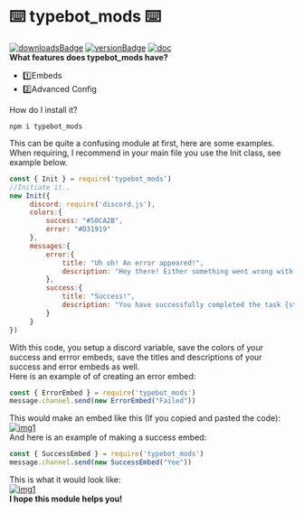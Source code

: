 # ⌨️ typebot_mods ⌨️
[![downloadsBadge](https://img.shields.io/npm/dt/typebot_mods?style=for-the-badge)](https://npmjs.com/typebot_mods)
[![versionBadge](https://img.shields.io/npm/v/typebot_mods?style=for-the-badge)](https://npmjs.com/typebot_mods)
[![doc](https://img.shields.io/badge/Documentation-Click%20here-blue?style=for-the-badge)](https://typebot_mods.js.org) <br>
**What features does typebot_mods have?**
* 1️⃣Embeds
* 2️⃣Advanced Config

How do I install it?
```
npm i typebot_mods
```
This can be quite a confusing module at first, here are some examples. <br>
When requiring, I recommend in your main file you use the Init class, see example below.
```js
const { Init } = require('typebot_mods')
//Initiate it..
new Init({
     discord: require('discord.js'),
     colors:{
         success: "#50CA2B",
         error: "#D31919"
     },
     messages:{
         error:{
             title: "Uh oh! An error appeared!",
             description: "Hey there! Either something went wrong with my robot code, or you did something wrong! Well, this is what happened! {str}"
         },
         success:{
             title: "Success!",
             description: "You have successfully completed the task {str}"  
         }
     }
})
```
With this code, you setup a discord variable, save the colors of your success and errror embeds, save the titles and descriptions of your success and error embeds as well. <br> Here is an example of of creating an error embed:
```js
const { ErrorEmbed } = require('typebot_mods')
message.channel.send(new ErrorEmbed("Failed"))
```
This would make an embed like this (If you copied and pasted the code): <br>
[![img1](https://salvage.is-inside.me/3nvyemS8.png)](https://npmjs.com/package/typebot_mods) <br>
And here is an example of making a success embed:
```js
const { SuccessEmbed } = require('typebot_mods')
message.channel.send(new SuccessEmbed("Yee"))
```
This is what it would look like: <br>
[![img1](https://salvage.is-inside.me/XJuLTRrk.png)](https://npmjs.com/package/typebot_mods) <br>
**I hope this module helps you!**